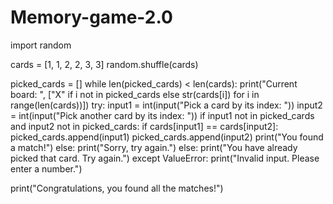 # Memory-game-2.0
import random

cards = [1, 1, 2, 2, 3, 3]
random.shuffle(cards)

picked_cards = []
while len(picked_cards) < len(cards):
    print("Current board: ", ["X" if i not in picked_cards else str(cards[i]) for i in range(len(cards))])
    try:
        input1 = int(input("Pick a card by its index: "))
        input2 = int(input("Pick another card by its index: "))
        if input1 not in picked_cards and input2 not in picked_cards:
            if cards[input1] == cards[input2]:
                picked_cards.append(input1)
                picked_cards.append(input2)
                print("You found a match!")
            else:
                print("Sorry, try again.")
        else:
            print("You have already picked that card. Try again.")
    except ValueError:
        print("Invalid input. Please enter a number.")

print("Congratulations, you found all the matches!")

